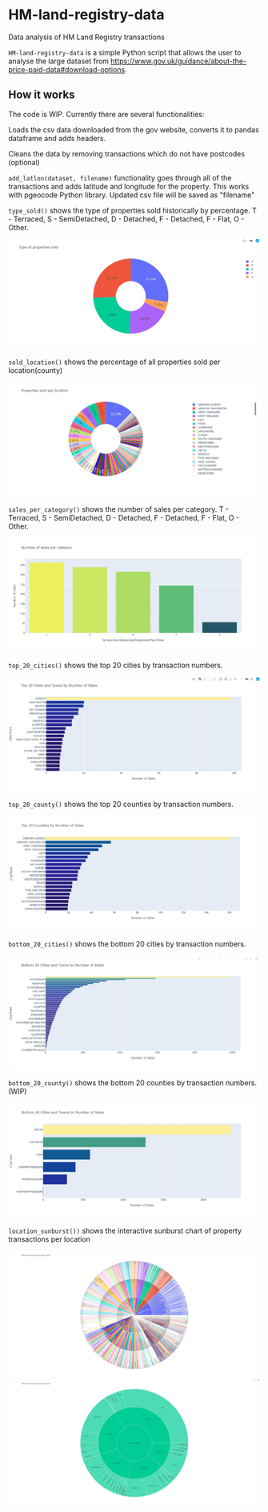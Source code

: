 # HM-land-registry-data
Data analysis of HM Land Registry transactions

<code>HM-land-registry-data</code> is a simple Python script that allows the user to analyse the large dataset from https://www.gov.uk/guidance/about-the-price-paid-data#download-options.

## How it works

The code is WIP. Currently there are several functionalities:


Loads the csv data downloaded from the gov website, converts it to pandas dataframe and adds headers.

Cleans the data by removing transactions which do not have postcodes (optional)

<code>add_latlon(dataset, filename)</code> functionality goes through all of the transactions and adds latitude and longitude for the property. This works with pgeocode Python library. Updated csv file will be saved as "filename"

<code>type_sold()</code> shows the type of properties sold historically by percentage. T - Terraced, S - SemiDetached, D - Detached, F - Detached, F - Flat, O - Other.

<img src = "./doc_img/type_sold.jpg">

<code>sold_location()</code> shows the percentage of all properties sold per location(county)

<img src = "./doc_img/sold_location.jpg">

<code>sales_per_category()</code> shows the number of sales per category. T - Terraced, S - SemiDetached, D - Detached, F - Detached, F - Flat, O - Other.

<img src = "./doc_img/sales_per_category.jpg">

<code>top_20_cities()</code> shows the top 20 cities by transaction numbers.

<img src = "./doc_img/top_20_cities.jpg">

<code>top_20_county()</code> shows the top 20 counties by transaction numbers.

<img src = "./doc_img/top_20_counties.jpg">

<code>bottom_20_cities()</code> shows the bottom 20 cities by transaction numbers.

<img src = "./doc_img/bottom_20_cities.jpg">

<code>bottom_20_county()</code> shows the bottom 20 counties by transaction numbers. (WIP)

<img src = "./doc_img/bottom_20_county.jpg">

<code>location_sunburst())</code> shows the interactive sunburst chart of property transactions per location

<img src = "./doc_img/sunburst1.jpg">
<img src = "./doc_img/sunburst2.jpg">
